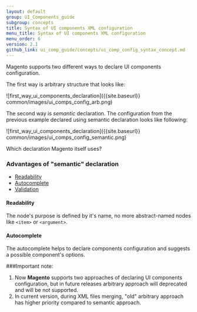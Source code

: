 ```yaml
---
layout: default
group: UI_Components_guide
subgroup: concepts
title: Syntax of UI components XML configuration
menu_title: Syntax of UI components XML configuration
menu_order: 6
version: 2.1
github_link: ui_comp_guide/concepts/ui_comp_config_syntax_concept.md
---
```


Magento supports two different ways to declare UI components configuration.

The first way is arbitrary structure that looks like: 

![first_way_ui_components_declaration]({{site.baseurl}} common/images/ui_comps_config_arb.png)

The second way is *semantic* declaration. The configuration from the previous example declared using semantic declaration looks like following: 

![first_way_ui_components_declaration]({{site.baseurl}} common/images/ui_comps_config_semantic.png)


<p class="q">Which declaration Magento itself uses?</p>

### Advantages of "semantic" declaration
* [Readability](#readability) 
* [Autocomplete](#autocomplete) 
* [Validation](#validation) 

#### Readability
The node's purpose is defined by it's name, no more abstract-named nodes like `<item>` or `<argument>`. 

#### Autocomplete
The autocomplete helps to declare components configuration and suggests
a possible component's options.

###Important note:
1) Now **Magento** supports two approaches of declaring UI components configuration, but in future releases arbitrary 
approach will deprecated and will be not supported.
2) In current version, during XML files merging, "old" arbitrary approach has higher priority compared to semantic approach.
